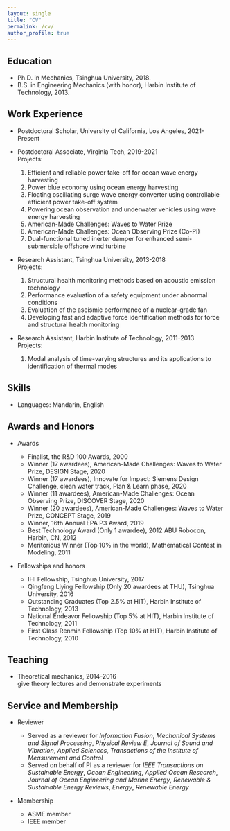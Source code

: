 ```yaml
---
layout: single
title: "CV"
permalink: /cv/
author_profile: true
---
```


## Education
* Ph.D. in Mechanics, Tsinghua University, 2018.
* B.S. in Engineering Mechanics (with honor), Harbin Institute of Technology, 2013.

## Work Experience
* Postdoctoral Scholar, University of California, Los Angeles, 2021-Present

* Postdoctoral Associate, Virginia Tech, 2019-2021
  <br>Projects:
  1. Efficient and reliable power take-off for ocean wave energy harvesting
  2. Power blue economy using ocean energy harvesting
  3. Floating oscillating surge wave energy converter using controllable efficient power take-off system
  4. Powering ocean observation and underwater vehicles using wave energy harvesting
  5. American-Made Challenges: Waves to Water Prize
  6. American-Made Challenges: Ocean Observing Prize (Co-PI) 
  7. Dual-functional tuned inerter damper for enhanced semi-submersible offshore wind turbine

* Research Assistant, Tsinghua University, 2013-2018
  <br>Projects:
  1. Structural health monitoring methods based on acoustic emission technology
  2. Performance evaluation of a safety equipment under abnormal conditions
  3. Evaluation of the aseismic performance of a nuclear-grade fan
  4. Developing fast and adaptive force identification methods for force and structural health monitoring

* Research Assistant, Harbin Institute of Technology, 2011-2013
  <br>Projects: 
  1. Modal analysis of time-varying structures and its applications to identification of thermal modes
  
## Skills
* Languages: Mandarin, English

## Awards and Honors
* Awards
  * Finalist, the R&D 100 Awards, 2000
  * Winner (17 awardees), American-Made Challenges: Waves to Water Prize, DESIGN Stage, 2020
  * Winner (17 awardees), Innovate for Impact: Siemens Design Challenge, clean water track, Plan & Learn phase, 2020
  * Winner (11 awardees), American-Made Challenges: Ocean Observing Prize, DISCOVER Stage, 2020
  * Winner (20 awardees), American-Made Challenges: Waves to Water Prize, CONCEPT Stage, 2019
  * Winner, 16th Annual EPA P3 Award, 2019
  * Best Technology Award (Only 1 awardee), 2012 ABU Robocon, Harbin, CN, 2012
  * Meritorious Winner (Top 10% in the world), Mathematical Contest in Modeling, 2011


* Fellowships and honors
  * IHI Fellowship, Tsinghua University, 2017
  * Qingfeng Liying Fellowship (Only 20 awardees at THU), Tsinghua University, 2016
  * Outstanding Graduates (Top 2.5% at HIT), Harbin Institute of Technology, 2013
  * National Endeavor Fellowship (Top 5% at HIT), Harbin Institute of Technology, 2011
  * First Class Renmin Fellowship (Top 10% at HIT), Harbin Institute of Technology, 2010

## Teaching
* Theoretical mechanics, 2014-2016
<br> give theory lectures and demonstrate experiments
  
## Service and Membership
* Reviewer
  * Served as a reviewer for *Information Fusion*, *Mechanical Systems and Signal Processing*, *Physical Review E*, *Journal of Sound and Vibration*, *Applied Sciences*, *Transactions of the Institute of Measurement and Control*
  * Served on behalf of PI as a reviewer for *IEEE Transactions on Sustainable Energy*, *Ocean Engineering*, *Applied Ocean Research*, *Journal of Ocean Engineering and Marine Energy*, *Renewable & Sustainable Energy Reviews*, *Energy*, *Renewable Energy*

* Membership
  * ASME member
  * IEEE member
